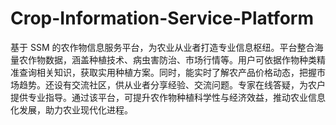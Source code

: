 # Crop-Information-Service-Platform
基于 SSM 的农作物信息服务平台，为农业从业者打造专业信息枢纽。平台整合海量农作物数据，涵盖种植技术、病虫害防治、市场行情等。用户可依据作物种类精准查询相关知识，获取实用种植方案。同时，能实时了解农产品价格动态，把握市场趋势。还设有交流社区，供从业者分享经验、交流问题。专家在线答疑，为农户提供专业指导。通过该平台，可提升农作物种植科学性与经济效益，推动农业信息化发展，助力农业现代化进程。 
